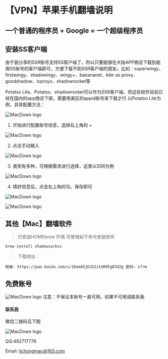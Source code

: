 # 【VPN】苹果手机翻墙说明

## 一个普通的程序员 + Google = 一个超级程序员

## 安装SS客户端
由于我分享的SSR账号支持SS客户端了，所以只要能够在大陆APP商店下载到能用SS账号的客户端即可，方便下载不到SSR客户端的朋友。比如：superwingy、firstwingy、shadowingy、wingy+、banananet、kite-ss proxy、goodshadow、icproyx、shadowrocket等

Potatso Lite、Potatso、shadowrocket可以作为SSR客户端，但这些软件目前已经在国内的app商店下架，需要用美区的appid账号来下载才行
以Potatso Lite为例，具体配置方法：

![MacDown logo](/Users/lichong/Documents/课件/macdown/img/pota1.png)

1. 开始进行配置账号信息，选择右上角的 +

![MacDown logo](/Users/lichong/Documents/课件/macdown/img/pota2.png)

2. 点击手动输入

![MacDown logo](/Users/lichong/Documents/课件/macdown/img/pota3.png)

3. 类型有多种，可根据需求进行选择，这里以SSR为例

![MacDown logo](/Users/lichong/Documents/课件/macdown/img/pota4.png)


4. 填好信息后，点击右上角的勾，保存即可

![MacDown logo](/Users/lichong/Documents/课件/macdown/img/pota5.png)

![MacDown logo](/Users/lichong/Documents/课件/macdown/img/pota6.png)
 


## 其他【Mac】翻墙软件
> 已安装HOMEbrew 环境 可使用如下命令安装软件
	
	brew install shadowsocksx


> 下载地址：
	
	链接: https://pan.baidu.com/s/1heeA5jDJGIitGR9Fg87d2g 密码: cfrm



## 免费账号


![MacDown logo](/Users/lichong/Documents/课件/img/Snip20180510_5.png)
注意：不保证本账号一直可用，如果不可用请联系我

#### 联系我
微信二维码见下图

 ![MacDown logo](/Users/lichong/Documents/课件/macdown/img/Snip20180510_2.png)
 
QQ:492717776

 Email: lichongmac@163.com 
	
	